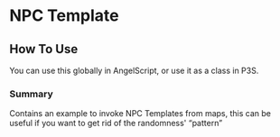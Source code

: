 # NPC Template

## How To Use

You can use this globally in AngelScript, or use it as a class in P3S.

### Summary

Contains an example to invoke NPC Templates from maps, this can be useful if you want to get rid of the randomness' “pattern”